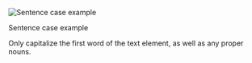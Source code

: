 ![Sentence case example](../images/copy/capitalization/capitalization-sentence-case.svg)

<figcaption>Sentence case example</figcaption>

Only capitalize the first word of the text element, as well as any proper nouns.
